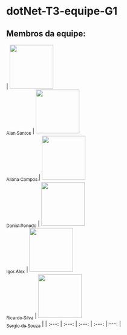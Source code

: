 # dotNet-T3-equipe-G1

## Membros da equipe:

| [<img src="https://avatars.githubusercontent.com/u/30904884?v=4" width=115><br><sub>Alan Santos</sub>](https://github.com/AlanSantos01) |  [<img src="https://avatars.githubusercontent.com/u/69643805?v=4" width=115><br><sub>Allana Campos </sub>](https://github.com/AllanaCampos/) |  [<img src="https://avatars.githubusercontent.com/u/84890636?v=4" width=115><br><sub>Daniel Penedo</sub>](https://github.com/DanielPenedo97) | [<img src="https://avatars.githubusercontent.com/u/83707950?v=4" width=115><br><sub>Igor Alex</sub>](https://github.com/Kronossss) | [<img src="https://avatars.githubusercontent.com/u/148831994?v=4" width=115><br><sub>Ricardo Silva</sub>](https://github.com/RicardTIc) | [<img src="https://avatars.githubusercontent.com/u/142938676?v=4" width=115><br><sub>Sergio de Souza</sub>](https://github.com/sergiorock111) |
| :---: | :---: | :---: | :---: |:---: |